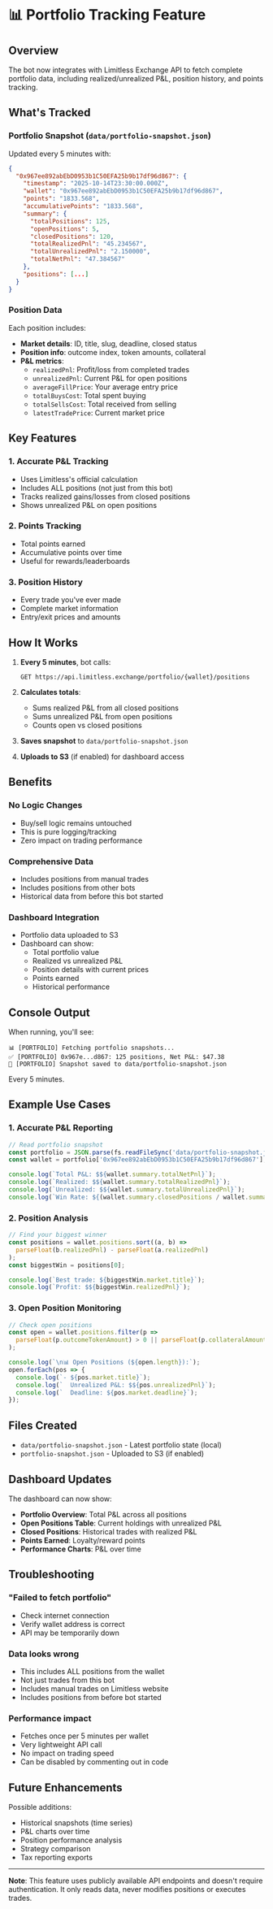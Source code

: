 # 📊 Portfolio Tracking Feature

## Overview

The bot now integrates with Limitless Exchange API to fetch complete portfolio data, including realized/unrealized P&L, position history, and points tracking.

## What's Tracked

### Portfolio Snapshot (`data/portfolio-snapshot.json`)

Updated every 5 minutes with:

```json
{
  "0x967ee892abEbD0953b1C50EFA25b9b17df96d867": {
    "timestamp": "2025-10-14T23:30:00.000Z",
    "wallet": "0x967ee892abEbD0953b1C50EFA25b9b17df96d867",
    "points": "1833.568",
    "accumulativePoints": "1833.568",
    "summary": {
      "totalPositions": 125,
      "openPositions": 5,
      "closedPositions": 120,
      "totalRealizedPnl": "45.234567",
      "totalUnrealizedPnl": "2.150000",
      "totalNetPnl": "47.384567"
    },
    "positions": [...]
  }
}
```

### Position Data

Each position includes:
- **Market details**: ID, title, slug, deadline, closed status
- **Position info**: outcome index, token amounts, collateral
- **P&L metrics**:
  - `realizedPnl`: Profit/loss from completed trades
  - `unrealizedPnl`: Current P&L for open positions
  - `averageFillPrice`: Your average entry price
  - `totalBuysCost`: Total spent buying
  - `totalSellsCost`: Total received from selling
  - `latestTradePrice`: Current market price

## Key Features

### 1. Accurate P&L Tracking
- Uses Limitless's official calculation
- Includes ALL positions (not just from this bot)
- Tracks realized gains/losses from closed positions
- Shows unrealized P&L on open positions

### 2. Points Tracking
- Total points earned
- Accumulative points over time
- Useful for rewards/leaderboards

### 3. Position History
- Every trade you've ever made
- Complete market information
- Entry/exit prices and amounts

## How It Works

1. **Every 5 minutes**, bot calls:
   ```
   GET https://api.limitless.exchange/portfolio/{wallet}/positions
   ```

2. **Calculates totals**:
   - Sums realized P&L from all closed positions
   - Sums unrealized P&L from open positions
   - Counts open vs closed positions

3. **Saves snapshot** to `data/portfolio-snapshot.json`

4. **Uploads to S3** (if enabled) for dashboard access

## Benefits

### No Logic Changes
- Buy/sell logic remains untouched
- This is pure logging/tracking
- Zero impact on trading performance

### Comprehensive Data
- Includes positions from manual trades
- Includes positions from other bots
- Historical data from before this bot started

### Dashboard Integration
- Portfolio data uploaded to S3
- Dashboard can show:
  - Total portfolio value
  - Realized vs unrealized P&L
  - Position details with current prices
  - Points earned
  - Historical performance

## Console Output

When running, you'll see:

```
📊 [PORTFOLIO] Fetching portfolio snapshots...
✅ [PORTFOLIO] 0x967e...d867: 125 positions, Net P&L: $47.38
💾 [PORTFOLIO] Snapshot saved to data/portfolio-snapshot.json
```

Every 5 minutes.

## Example Use Cases

### 1. Accurate P&L Reporting
```javascript
// Read portfolio snapshot
const portfolio = JSON.parse(fs.readFileSync('data/portfolio-snapshot.json'));
const wallet = portfolio['0x967ee892abEbD0953b1C50EFA25b9b17df96d867'];

console.log(`Total P&L: $${wallet.summary.totalNetPnl}`);
console.log(`Realized: $${wallet.summary.totalRealizedPnl}`);
console.log(`Unrealized: $${wallet.summary.totalUnrealizedPnl}`);
console.log(`Win Rate: ${(wallet.summary.closedPositions / wallet.summary.totalPositions * 100).toFixed(2)}%`);
```

### 2. Position Analysis
```javascript
// Find your biggest winner
const positions = wallet.positions.sort((a, b) =>
  parseFloat(b.realizedPnl) - parseFloat(a.realizedPnl)
);
const biggestWin = positions[0];

console.log(`Best trade: ${biggestWin.market.title}`);
console.log(`Profit: $${biggestWin.realizedPnl}`);
```

### 3. Open Position Monitoring
```javascript
// Check open positions
const open = wallet.positions.filter(p =>
  parseFloat(p.outcomeTokenAmount) > 0 || parseFloat(p.collateralAmount) > 0
);

console.log(`\n📊 Open Positions (${open.length}):`);
open.forEach(pos => {
  console.log(`- ${pos.market.title}`);
  console.log(`  Unrealized P&L: $${pos.unrealizedPnl}`);
  console.log(`  Deadline: ${pos.market.deadline}`);
});
```

## Files Created

- `data/portfolio-snapshot.json` - Latest portfolio state (local)
- `portfolio-snapshot.json` - Uploaded to S3 (if enabled)

## Dashboard Updates

The dashboard can now show:
- **Portfolio Overview**: Total P&L across all positions
- **Open Positions Table**: Current holdings with unrealized P&L
- **Closed Positions**: Historical trades with realized P&L
- **Points Earned**: Loyalty/reward points
- **Performance Charts**: P&L over time

## Troubleshooting

### "Failed to fetch portfolio"
- Check internet connection
- Verify wallet address is correct
- API may be temporarily down

### Data looks wrong
- This includes ALL positions from the wallet
- Not just trades from this bot
- Includes manual trades on Limitless website
- Includes positions from before bot started

### Performance impact
- Fetches once per 5 minutes per wallet
- Very lightweight API call
- No impact on trading speed
- Can be disabled by commenting out in code

## Future Enhancements

Possible additions:
- Historical snapshots (time series)
- P&L charts over time
- Position performance analysis
- Strategy comparison
- Tax reporting exports

---

**Note**: This feature uses publicly available API endpoints and doesn't require authentication. It only reads data, never modifies positions or executes trades.
